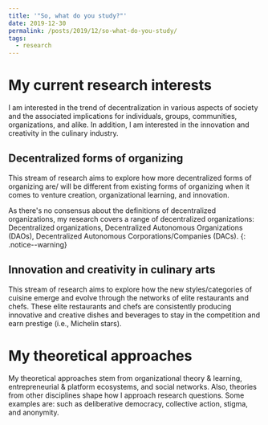 ```yaml
---
title: '"So, what do you study?"'
date: 2019-12-30
permalink: /posts/2019/12/so-what-do-you-study/
tags:
  - research
---
```


My current research interests
======
I am interested in the trend of decentralization in various aspects of society and the associated implications for individuals, groups, communities, organizations, and alike. In addition, I am interested in the innovation and creativity in the culinary industry. 

Decentralized forms of organizing
------
This stream of research aims to explore how more decentralized forms of organizing are/ will be different from existing forms of organizing when it comes to venture creation, organizational learning, and innovation.

As there's no consensus about the definitions of decentralized organizations, my research covers a range of decentralized organizations: Decentralized organizations, Decentralized Autonomous Organizations (DAOs), Decentralized Autonomous Corporations/Companies (DACs).
{: .notice--warning}

Innovation and creativity in culinary arts
------
This stream of research aims to explore how the new styles/categories of cuisine emerge and evolve through the networks of elite restaurants and chefs. These elite restaurants and chefs are consistently producing innovative and creative dishes and beverages to stay in the competition and earn prestige (i.e., Michelin stars).

My theoretical approaches
======
My theoretical approaches stem from organizational theory & learning, entrepreneurial & platform ecosystems, and social networks. Also, theories from other disciplines shape how I approach research questions. Some examples are:  such as deliberative democracy, collective action, stigma, and anonymity.
